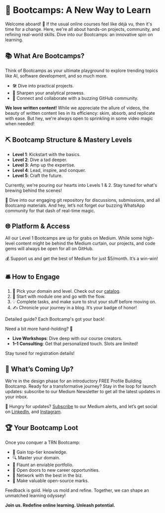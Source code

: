 # 🚀 Bootcamps: A New Way to Learn

Welcome aboard! 🎉 If the usual online courses feel like déjà vu, then it's time for a change. Here, we're all about hands-on projects, community, and refining real-world skills. Dive into our Bootcamps: an innovative spin on learning.

## 📚 What Are Bootcamps?

Think of Bootcamps as your ultimate playground to explore trending topics like AI, software development, and so much more. 

- 🛠 Dive into practical projects.
- 🧠 Sharpen your analytical prowess.
- 🤝 Connect and collaborate with a buzzing GitHub community.

**We love written content!** While we appreciate the allure of videos, the beauty of written content lies in its efficiency: skim, absorb, and replicate with ease. But hey, we're always open to sprinkling in some video magic when needed!

## ⛏ Bootcamp Structure & Mastery Levels

- **Level 1**: Kickstart with the basics.
- **Level 2**: Dive a tad deeper.
- **Level 3**: Amp up the expertise.
- **Level 4**: Lead, inspire, and conquer.
- **Level 5**: Craft the future.

Currently, we're pouring our hearts into Levels 1 & 2. Stay tuned for what's brewing behind the scenes! 

🔗 Dive into our engaging git repository for discussions, submissions, and all Bootcamp materials. And hey, let’s not forget our buzzing WhatsApp community for that dash of real-time magic.

## 🌐 Platform & Access

All our Level 1 Bootcamps are up for grabs on Medium. While some high-level content might be behind the Medium curtain, our projects, and code gems will always be open for all on GitHub.

💰 Support us and get the best of Medium for just $5/month. It’s a win-win!

## 🛎 How to Engage

1. 🎯 Pick your domain and level. Check out our [catalog](https://medium.com/the-research-nest/bootcamps/home).
2. 📖 Start with module one and go with the flow.
3. 💡 Complete tasks, and make sure to strut your stuff before moving on.
4. ✍️ Chronicle your journey in a blog. It’s your badge of honor!

Detailed guide? Each Bootcamp's got your back!

Need a bit more hand-holding? 🤝
- **Live Workshops**: Dive deep with our course creators.
- **1–1 Consulting**: Get that personalized touch. Slots are limited!

Stay tuned for registration details!

## 📅 What’s Coming Up?

We're in the design phase for an introductory FREE Profile Building Bootcamp. Ready for a transformative journey? Stay in the loop for launch updates: subscribe to our Medium Newsletter to get all the latest updates in your inbox.

🔔 Hungry for updates? [Subscribe](https://medium.com/the-research-nest) to our Medium alerts, and let’s get social on [LinkedIn](https://www.linkedin.com/company/the-research-nest/), and [Instagram](https://www.instagram.com/research_nest/).

## 🏆 Your Bootcamp Loot

Once you conquer a TRN Bootcamp:
- 🧠 Gain top-tier knowledge.
- 🔍 Master your domain.
- 🎨 Flaunt an enviable portfolio.
- 🚀 Open doors to new career opportunities.
- 🤝 Network with the best in the biz.
- 🌟 Make valuable open-source marks.

Feedback is gold. Help us mold and refine. Together, we can shape an unmatched learning odyssey!

**Join us. Redefine online learning. Unleash potential.**
